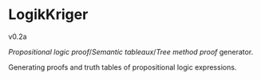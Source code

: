 LogikKriger
===========
v0.2a


_Propositional logic proof_/_Semantic tableaux_/_Tree method proof_ generator.

Generating proofs and truth tables of propositional logic expressions.